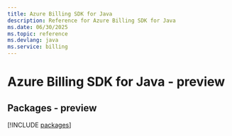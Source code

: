 ```yaml
---
title: Azure Billing SDK for Java
description: Reference for Azure Billing SDK for Java
ms.date: 06/30/2025
ms.topic: reference
ms.devlang: java
ms.service: billing
---
```

# Azure Billing SDK for Java - preview
## Packages - preview
[!INCLUDE [packages](billing-index.md)]
